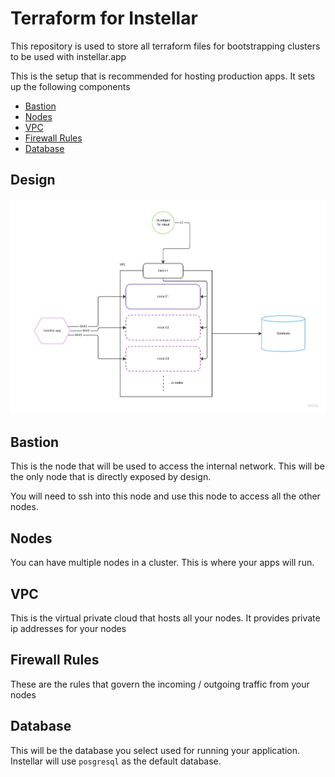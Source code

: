 # Terraform for Instellar

This repository is used to store all terraform files for bootstrapping clusters to be used with instellar.app

This is the setup that is recommended for hosting production apps. It sets up the following components

+ [Bastion](#bastion) 
+ [Nodes](#nodes)
+ [VPC](#vpc)
+ [Firewall Rules](#firewall-rules)
+ [Database](#database)

## Design

![design](/assets/design.jpg)

## Bastion

This is the node that will be used to access the internal network. This will be the only node that is directly exposed by design.

You will need to ssh into this node and use this node to access all the other nodes.

## Nodes

You can have multiple nodes in a cluster. This is where your apps will run.

## VPC

This is the virtual private cloud that hosts all your nodes. It provides private ip addresses for your nodes

## Firewall Rules

These are the rules that govern the incoming / outgoing traffic from your nodes

## Database

This will be the database you select used for running your application. Instellar will use `posgresql` as the default database.